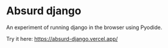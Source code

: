 # Absurd django

An experiment of running django in the browser using Pyodide.

Try it here: https://absurd-django.vercel.app/
